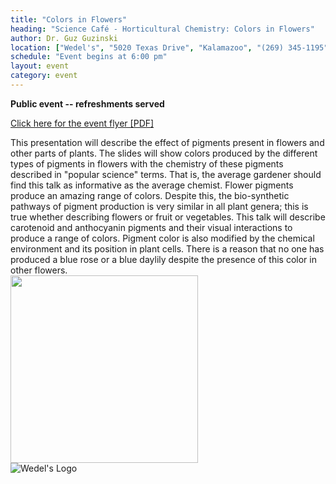 ```yaml
---
title: "Colors in Flowers"
heading: "Science Café - Horticultural Chemistry: Colors in Flowers"
author: Dr. Guz Guzinski
location: ["Wedel's", "5020 Texas Drive", "Kalamazoo", "(269) 345-1195"]
schedule: "Event begins at 6:00 pm"
layout: event
category: event
---
```


<strong>Public event -- refreshments served</strong>

<p>
  <a href="{{ site.url }}/events/2013-09-17-color-in-flowers.pdf"
     title="PDF of event flyer">
    Click here for the event flyer [PDF]
  </a>
</p>

<div class="row">
  <div class="col-{{site.device}}-6">
    This presentation will describe the effect of pigments present in
    flowers and other parts of plants. The slides will show colors
    produced by the different types of pigments in flowers with the
    chemistry of these pigments described in "popular science" terms. That
    is, the average gardener should find this talk as informative as the
    average chemist. Flower pigments produce an amazing range of
    colors. Despite this, the bio-synthetic pathways of pigment production
    is very similar in all plant genera; this is true whether describing
    flowers or fruit or vegetables. This talk will describe carotenoid and
    anthocyanin pigments and their visual interactions to produce a range
    of colors. Pigment color is also modified by the chemical environment
    and its position in plant cells. There is a reason that no one has
    produced a blue rose or a blue daylily despite the presence of this
    color in other flowers.
  </div>
  <div class="col-{{site.device}}-6">
    <img src="{{site.ur}}/images/horticulture/plant.jpg"
	 style="width: 300px" />
  </div>
</div>

<img src="{{ site.url }}/images/wedels-logo.png" alt="Wedel's Logo" />
